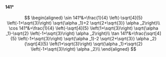 #### 141°

$$
\begin{aligned}
\sin 141°&=\frac{1}{4} \left(-\sqrt[4]{5} \left(-1+\sqrt{3}\right) \sqrt{\alpha _1}+2 \sqrt{2+\sqrt{3}} \alpha _2\right)\\
\cos 141°&=\frac{1}{4} \left(-\sqrt[4]{5} \left(1+\sqrt{3}\right) \sqrt{\alpha _1}-\sqrt{2} \left(-1+\sqrt{3}\right) \alpha _2\right)\\
\tan 141°&=\frac{\sqrt[4]{5} \left(-1+\sqrt{3}\right) \sqrt{\alpha _1}-2 \sqrt{2+\sqrt{3}} \alpha _2}{\sqrt[4]{5} \left(1+\sqrt{3}\right) \sqrt{\alpha _1}+\sqrt{2}
\left(-1+\sqrt{3}\right) \alpha _2}\\
\end{aligned}
$$

